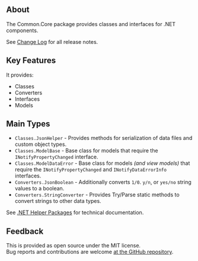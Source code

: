 ## About
The Common.Core package provides classes and interfaces for .NET components.

See [Change Log](https://github.com/KevinDHeath/NuGetPackages/tree/main/src/Common/Core#change-log) for all release notes.

## Key Features
It provides:
- Classes
- Converters
- Interfaces
- Models

## Main Types
- `Classes.JsonHelper` - Provides methods for serialization of data files and custom object types.
- `Classes.ModelBase` - Base class for models that require the `INotifyPropertyChanged` interface.
- `Classes.ModelDataError` - Base class for models _(and view models)_ that require the `INotifyPropertyChanged` and `INotifyDataErrorInfo` interfaces.
- `Converters.JsonBoolean` - Additionally converts `1/0`. `y/n`, or `yes/no` string values to a boolean.
- `Converters.StringConverter` - Provides Try/Parse static methods to convert strings to other data types.

See [.NET Helper Packages](https://kevindheath.github.io/nuget/html/R_Project_NuGetPackages.htm) for technical documentation.

## Feedback
This is provided as open source under the MIT license.\
Bug reports and contributions are welcome [at the GitHub repository](https://github.com/KevinDHeath/NuGetPackages).